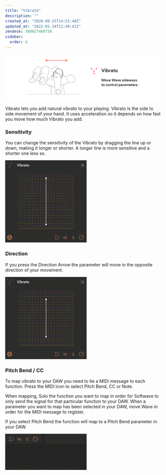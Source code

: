 ```yaml
---
title: "Vibrato"
description: ""
created_at: "2020-09-25T14:51:40Z"
updated_at: "2022-01-24T11:49:41Z"
zendesk: 360027460738
sidebar:
  order: 4
---
```


![](../../../../assets/images/article_360013749358_image_0.png)

Vibrato lets you add natural vibrato to your playing. Vibrato is the side to side movement of your hand. It uses acceleration so it depends on how fast you move how much Vibrato you add.

### Sensitivity

You can change the sensitivity of the Vibrato by dragging the line up or down, making it longer or shorter. A longer line is more sensitive and a shorter one less so.

![](../../../../assets/images/article_360013749358_image_1.gif)

### Direction

If you press the Direction Arrow the parameter will move in the opposite direction of your movement.

![](../../../../assets/images/article_360013749358_image_2.gif)

### Pitch Bend / CC

To map vibrato to your DAW you need to tie a MIDI message to each function. Press the MIDI icon to select Pitch Bend, CC or Note.

When mapping, Solo the function you want to map in order for Softwave to only send the signal for that particular function to your DAW. When a parameter you want to map has been selected in your DAW, move Wave in order for the MIDI message to register.

If you select Pitch Bend the function will map to a Pitch Bend parameter in your DAW.

![](../../../../assets/images/article_360013749358_image_3.gif)
